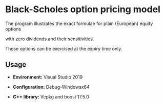 # Black-Scholes option pricing model

The program illustrates the exact formulae for plain (European) equity options 

with zero dividends and their sensitivities.

These options can be exercised at the expiry time only.

## Usage

* **Environment:** Visual Studio 2019 

* **Configuration:** Debug-Windowsx64

* **C++ library:** Vcpkg and boost 17.5.0

